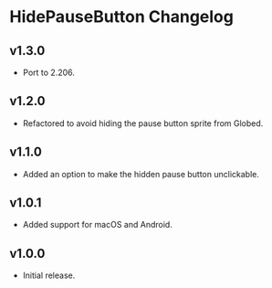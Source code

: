 # HidePauseButton Changelog
## v1.3.0
- Port to 2.206.
## v1.2.0
- Refactored to avoid hiding the pause button sprite from Globed.
## v1.1.0
- Added an option to make the hidden pause button unclickable.
## v1.0.1
- Added support for macOS and Android.
## v1.0.0
- Initial release.
